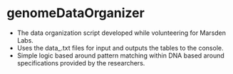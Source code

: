 # genomeDataOrganizer

- The data organization script developed while volunteering for Marsden Labs.
- Uses the data_.txt files for input and outputs the tables to the console.
- Simple logic based around pattern matching within DNA based around specifications provided by the researchers.
